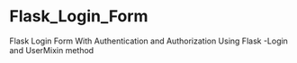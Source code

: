 # Flask_Login_Form
Flask Login Form With Authentication and Authorization Using Flask -Login and UserMixin method
